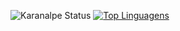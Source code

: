 ![Karanalpe Status](https://github-readme-stats.vercel.app/api?username=flaviofranca287&show_icons=true&theme=dark)
[![Top Linguagens](https://github-readme-stats.vercel.app/api/top-langs/?username=flaviofranca287&layout=compact)](https://github.com/anuraghazra/github-readme-stats)
